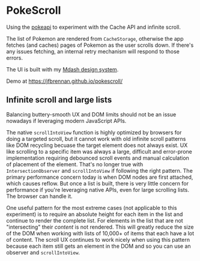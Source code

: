 # PokeScroll
Using the [pokeapi](https://pokeapi.co/docs/v2) to experiment with the Cache API and infinite scroll. 

The list of Pokemon are rendered from `CacheStorage`, otherwise the app fetches (and caches) pages of Pokemon as the user scrolls down. If there's any issues fetching, an internal retry mechanism will respond to those errors.

The UI is built with my [Mdash design system](http://m-docs.org).

Demo at https://jfbrennan.github.io/pokescroll/

## Infinite scroll and large lists
Balancing buttery-smooth UX and DOM limits should not be an issue nowadays if leveraging modern JavaScript APIs. 

The native `scrollIntoView` function is highly optimized by browsers for doing a targeted scroll, but it cannot work with old infinite scroll patterns like DOM recycling becuase the target element does not always exist. UX like scrolling to a specific item was always a large, difficult and error-prone implementation requiring debounced scroll events and manual calculation of placement of the element. That's no longer true with `IntersectionObserver` and `scrollIntoView` if following the right pattern. The primary performance concern today is when DOM nodes are first attached, which causes reflow. But once a list is built, there is very little concern for performance if you're leveraging native APIs, even for large scrolling lists. The browser can handle it.

One useful pattern for the most extreme cases (not applicable to this experiment) is to require an absolute height for each item in the list and continue to render the complete list. For elements in the list that are not "intersecting" their _content_ is not rendered. This will greatly reduce the size of the DOM when working with lists of 10,000+ of items that each have a lot of content. The scroll UX continues to work nicely when using this pattern because each item still gets an element in the DOM and so you can use an observer and `scrollIntoView`.

